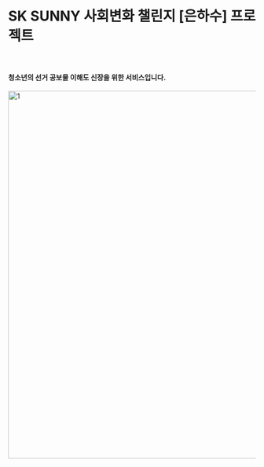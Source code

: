 <h1>SK SUNNY 사회변화 챌린지 [은하수] 프로젝트</h1>
<br>
<h4>청소년의 선거 공보물 이해도 신장을 위한 서비스입니다.</h4>

<img width="747" alt="1" src="https://user-images.githubusercontent.com/45144104/119789235-d725f080-bf0d-11eb-8fc6-88daef76724f.PNG">
